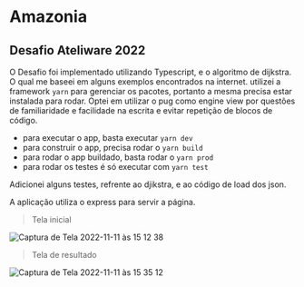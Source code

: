 # Amazonia

## Desafio Ateliware 2022

O Desafio foi implementado utilizando Typescript, e o algoritmo de dijkstra. O qual me baseei em alguns exemplos
encontrados na internet. utilizei a framework `yarn` para gerenciar os pacotes, portanto a mesma precisa estar instalada
para rodar. Optei em utilizar o pug como engine view por questões de familiaridade e facilidade na escrita e evitar
repetição de blocos de código.

- para executar o app, basta executar `yarn dev`
- para construir o app, precisa rodar o `yarn build`
- para rodar o app buildado, basta rodar o `yarn prod`
- para rodar os testes é só executar com `yarn test`

Adicionei alguns testes, refrente ao djikstra, e ao código de load dos json.

A aplicação utiliza o express para servir a página.

> Tela inicial

![Captura de Tela 2022-11-11 às 15 12 38](https://user-images.githubusercontent.com/3870444/201407234-702c0a93-2d1f-4fe3-b71e-22a7de63f0c1.png)

> Tela de resultado

![Captura de Tela 2022-11-11 às 15 35 12](https://user-images.githubusercontent.com/3870444/201408338-8cf65a57-09ab-4d6f-a3cb-a97000d017c4.png)
